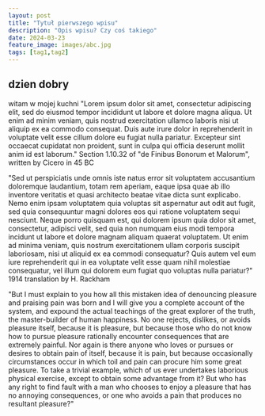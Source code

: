 ```yaml
---
layout: post
title: "Tytuł pierwszego wpisu"
description: "Opis wpisu? Czy coś takiego"
date: 2024-03-23
feature_image: images/abc.jpg
tags: [tag1,tag2]
---
```

## dzien dobry 
witam w mojej kuchni
"Lorem ipsum dolor sit amet, consectetur adipiscing elit, sed do eiusmod tempor incididunt ut labore et dolore magna aliqua. Ut enim ad minim veniam, quis nostrud exercitation ullamco laboris nisi ut aliquip ex ea commodo consequat. Duis aute irure dolor in reprehenderit in voluptate velit esse cillum dolore eu fugiat nulla pariatur. Excepteur sint occaecat cupidatat non proident, sunt in culpa qui officia deserunt mollit anim id est laborum."
Section 1.10.32 of "de Finibus Bonorum et Malorum", written by Cicero in 45 BC

"Sed ut perspiciatis unde omnis iste natus error sit voluptatem accusantium doloremque laudantium, totam rem aperiam, eaque ipsa quae ab illo inventore veritatis et quasi architecto beatae vitae dicta sunt explicabo. Nemo enim ipsam voluptatem quia voluptas sit aspernatur aut odit aut fugit, sed quia consequuntur magni dolores eos qui ratione voluptatem sequi nesciunt. Neque porro quisquam est, qui dolorem ipsum quia dolor sit amet, consectetur, adipisci velit, sed quia non numquam eius modi tempora incidunt ut labore et dolore magnam aliquam quaerat voluptatem. Ut enim ad minima veniam, quis nostrum exercitationem ullam corporis suscipit laboriosam, nisi ut aliquid ex ea commodi consequatur? Quis autem vel eum iure reprehenderit qui in ea voluptate velit esse quam nihil molestiae consequatur, vel illum qui dolorem eum fugiat quo voluptas nulla pariatur?"
1914 translation by H. Rackham

"But I must explain to you how all this mistaken idea of denouncing pleasure and praising pain was born and I will give you a complete account of the system, and expound the actual teachings of the great explorer of the truth, the master-builder of human happiness. No one rejects, dislikes, or avoids pleasure itself, because it is pleasure, but because those who do not know how to pursue pleasure rationally encounter consequences that are extremely painful. Nor again is there anyone who loves or pursues or desires to obtain pain of itself, because it is pain, but because occasionally circumstances occur in which toil and pain can procure him some great pleasure. To take a trivial example, which of us ever undertakes laborious physical exercise, except to obtain some advantage from it? But who has any right to find fault with a man who chooses to enjoy a pleasure that has no annoying consequences, or one who avoids a pain that produces no resultant pleasure?"

